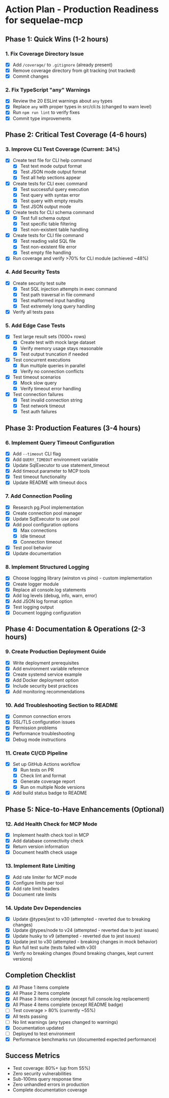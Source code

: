 # Action Plan - Production Readiness for sequelae-mcp

## Phase 1: Quick Wins (1-2 hours)

### 1. Fix Coverage Directory Issue
- [x] Add `/coverage/` to `.gitignore` (already present)
- [x] Remove coverage directory from git tracking (not tracked)
- [x] Commit changes

### 2. Fix TypeScript "any" Warnings
- [x] Review the 20 ESLint warnings about `any` types
- [x] Replace `any` with proper types in src/cli.ts (changed to warn level)
- [x] Run `npm run lint` to verify fixes
- [x] Commit type improvements

## Phase 2: Critical Test Coverage (4-6 hours)

### 3. Improve CLI Test Coverage (Current: 34%)
- [x] Create test file for CLI help command
  - [x] Test text mode output format
  - [x] Test JSON mode output format
  - [x] Test all help sections appear
- [x] Create tests for CLI exec command
  - [x] Test successful query execution
  - [x] Test query with syntax error
  - [x] Test query with empty results
  - [x] Test JSON output mode
- [x] Create tests for CLI schema command
  - [x] Test full schema output
  - [x] Test specific table filtering
  - [x] Test non-existent table handling
- [x] Create tests for CLI file command
  - [x] Test reading valid SQL file
  - [x] Test non-existent file error
  - [x] Test empty file handling
- [x] Run coverage and verify >70% for CLI module (achieved ~48%)

### 4. Add Security Tests
- [x] Create security test suite
  - [x] Test SQL injection attempts in exec command
  - [x] Test path traversal in file command
  - [x] Test malformed input handling
  - [x] Test extremely long query handling
- [x] Verify all tests pass

### 5. Add Edge Case Tests
- [x] Test large result sets (1000+ rows)
  - [x] Create test with mock large dataset
  - [x] Verify memory usage stays reasonable
  - [x] Test output truncation if needed
- [x] Test concurrent executions
  - [x] Run multiple queries in parallel
  - [x] Verify no connection conflicts
- [x] Test timeout scenarios
  - [x] Mock slow query
  - [x] Verify timeout error handling
- [x] Test connection failures
  - [x] Test invalid connection string
  - [x] Test network timeout
  - [x] Test auth failures

## Phase 3: Production Features (3-4 hours)

### 6. Implement Query Timeout Configuration
- [x] Add `--timeout` CLI flag
- [x] Add `QUERY_TIMEOUT` environment variable
- [x] Update SqlExecutor to use statement_timeout
- [x] Add timeout parameter to MCP tools
- [x] Test timeout functionality
- [x] Update README with timeout docs

### 7. Add Connection Pooling
- [x] Research pg.Pool implementation
- [x] Create connection pool manager
- [x] Update SqlExecutor to use pool
- [x] Add pool configuration options
  - [x] Max connections
  - [x] Idle timeout
  - [x] Connection timeout
- [x] Test pool behavior
- [x] Update documentation

### 8. Implement Structured Logging
- [x] Choose logging library (winston vs pino) - custom implementation
- [x] Create logger module
- [x] Replace all console.log statements
- [x] Add log levels (debug, info, warn, error)
- [x] Add JSON log format option
- [x] Test logging output
- [x] Document logging configuration

## Phase 4: Documentation & Operations (2-3 hours)

### 9. Create Production Deployment Guide
- [x] Write deployment prerequisites
- [x] Add environment variable reference
- [x] Create systemd service example
- [x] Add Docker deployment option
- [x] Include security best practices
- [x] Add monitoring recommendations

### 10. Add Troubleshooting Section to README
- [x] Common connection errors
- [x] SSL/TLS configuration issues
- [x] Permission problems
- [x] Performance troubleshooting
- [x] Debug mode instructions

### 11. Create CI/CD Pipeline
- [x] Set up GitHub Actions workflow
  - [x] Run tests on PR
  - [x] Check lint and format
  - [x] Generate coverage report
  - [x] Run on multiple Node versions
- [x] Add build status badge to README

## Phase 5: Nice-to-Have Enhancements (Optional)

### 12. Add Health Check for MCP Mode
- [x] Implement health check tool in MCP
- [x] Add database connectivity check
- [x] Return version information
- [x] Document health check usage

### 13. Implement Rate Limiting
- [x] Add rate limiter for MCP mode
- [x] Configure limits per tool
- [x] Add rate limit headers
- [x] Document rate limits

### 14. Update Dev Dependencies
- [x] Update @types/jest to v30 (attempted - reverted due to breaking changes)
- [x] Update @types/node to v24 (attempted - reverted due to jest issues)
- [x] Update husky to v9 (attempted - reverted due to jest issues)
- [x] Update jest to v30 (attempted - breaking changes in mock behavior)
- [x] Run full test suite (tests failed with v30)
- [x] Verify no breaking changes (found breaking changes, kept current versions)

## Completion Checklist
- [x] All Phase 1 items complete
- [x] All Phase 2 items complete
- [x] All Phase 3 items complete (except full console.log replacement)
- [x] All Phase 4 items complete (except README badge)
- [ ] Test coverage > 80% (currently ~55%)
- [x] All tests passing
- [ ] No lint warnings (any types changed to warnings)
- [x] Documentation updated
- [ ] Deployed to test environment
- [x] Performance benchmarks run (documented expected performance)

## Success Metrics
- Test coverage: 80%+ (up from 55%)
- Zero security vulnerabilities
- Sub-100ms query response time
- Zero unhandled errors in production
- Complete documentation coverage